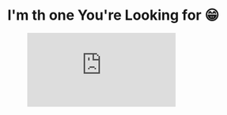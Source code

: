 # I'm th one You're Looking for 😁

<figure><embed src="https://wakatime.com/share/@adc51cf2-c41b-477c-8491-3863b4690686/7d40688e-2c1b-46c4-81a8-e6349ce6308f.svg"></embed></figure>
